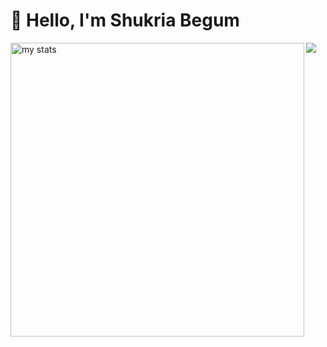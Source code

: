 # 👋 Hello, I'm Shukria Begum
<img alt="my stats" align="left" width="470" src="https://github-readme-stats.vercel.app/api?username=shukriabegum&show_icons=true&theme=onedark&show=reviews,discussions_started,discussions_answered,prs_merged,prs_merged_percentagee"/>
<a href="https://github.com/anuraghazra/convoychat">
  <img  align="left" src="https://github-readme-stats.vercel.app/api/top-langs?username=shukriabegum&theme=onedark&layout=compact&langs_count=8&card_width=47"  />
</a>
